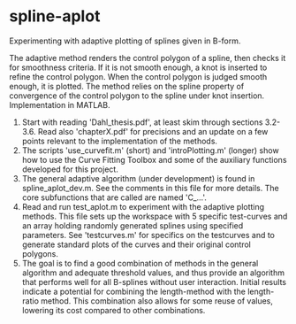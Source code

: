 # spline-aplot
Experimenting with adaptive plotting of splines given in B-form.

The adaptive method renders the control polygon of a spline, then checks it for smoothness criteria. If it is not smooth enough, a knot is inserted to refine the control polygon. When the control polygon is judged smooth enough, it is plotted. The method relies on the spline property of convergence of the control polygon to the spline under knot insertion. Implementation in MATLAB.

1) Start with reading 'Dahl_thesis.pdf', at least skim through sections 3.2-3.6. Read also 'chapterX.pdf' for precisions and an update on a few points relevant to the implementation of the methods.
2) The scripts 'use_curvefit.m' (short) and 'introPlotting.m' (longer) show how to use the Curve Fitting Toolbox and some of the auxiliary functions developed for this project.
3) The general adaptive algorithm (under development) is found in spline_aplot_dev.m. See the comments in this file for more details. The core subfunctions that are called are named 'C_...'.
4) Read and run test_aplot.m to experiment with the adaptive plotting methods. This file sets up the workspace with 5 specific test-curves and an array holding randomly generated splines using specified parameters. See 'testcurves.m' for specifics on the testcurves and to generate standard plots of the curves and their original control polygons.
5) The goal is to find a good combination of methods in the general algorithm and adequate threshold values, and thus provide an algorithm that performs well for all B-splines without user interaction. Initial results indicate a potential for combining the length-method with the length-ratio method. This combination also allows for some reuse of values, lowering its cost compared to other combinations.
